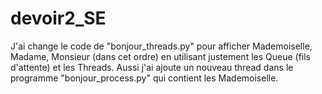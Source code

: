 # devoir2_SE
J'ai change le code de "bonjour_threads.py" pour afficher Mademoiselle, Madame, Monsieur (dans cet ordre) en utilisant justement les Queue (fils d'attente) et les Threads. Aussi j'ai ajoute un nouveau thread dans le programme "bonjour_process.py" qui contient les Mademoiselle.
